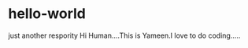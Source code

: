hello-world
===========

just another respority
Hi Human....This is Yameen.I love to do coding.....

